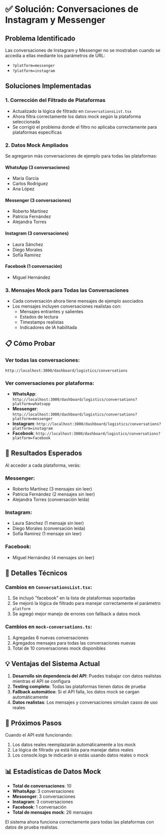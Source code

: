 # ✅ Solución: Conversaciones de Instagram y Messenger

## Problema Identificado
Las conversaciones de Instagram y Messenger no se mostraban cuando se accedía a ellas mediante los parámetros de URL:
- `?platform=messenger`
- `?platform=instagram`

## Soluciones Implementadas

### 1. **Corrección del Filtrado de Plataformas**
- Actualizado la lógica de filtrado en `ConversationsList.tsx`
- Ahora filtra correctamente los datos mock según la plataforma seleccionada
- Se corrigió el problema donde el filtro no aplicaba correctamente para plataformas específicas

### 2. **Datos Mock Ampliados**
Se agregaron más conversaciones de ejemplo para todas las plataformas:

#### WhatsApp (3 conversaciones)
- María García
- Carlos Rodríguez
- Ana López

#### Messenger (3 conversaciones)
- Roberto Martínez
- Patricia Fernández
- Alejandra Torres

#### Instagram (3 conversaciones)
- Laura Sánchez
- Diego Morales
- Sofía Ramírez

#### Facebook (1 conversación)
- Miguel Hernández

### 3. **Mensajes Mock para Todas las Conversaciones**
- Cada conversación ahora tiene mensajes de ejemplo asociados
- Los mensajes incluyen conversaciones realistas con:
  - Mensajes entrantes y salientes
  - Estados de lectura
  - Timestamps realistas
  - Indicadores de IA habilitada

## 📋 Cómo Probar

### Ver todas las conversaciones:
```
http://localhost:3000/dashboard/logistics/conversations
```

### Ver conversaciones por plataforma:
- **WhatsApp**: `http://localhost:3000/dashboard/logistics/conversations?platform=whatsapp`
- **Messenger**: `http://localhost:3000/dashboard/logistics/conversations?platform=messenger`
- **Instagram**: `http://localhost:3000/dashboard/logistics/conversations?platform=instagram`
- **Facebook**: `http://localhost:3000/dashboard/logistics/conversations?platform=facebook`

## 🎯 Resultados Esperados

Al acceder a cada plataforma, verás:

### Messenger:
- Roberto Martínez (3 mensajes sin leer)
- Patricia Fernández (2 mensajes sin leer)
- Alejandra Torres (conversación leída)

### Instagram:
- Laura Sánchez (1 mensaje sin leer)
- Diego Morales (conversación leída)
- Sofía Ramírez (1 mensaje sin leer)

### Facebook:
- Miguel Hernández (4 mensajes sin leer)

## 🔧 Detalles Técnicos

### Cambios en `ConversationsList.tsx`:
1. Se incluyó "facebook" en la lista de plataformas soportadas
2. Se mejoró la lógica de filtrado para manejar correctamente el parámetro `platform`
3. Se agregó mejor manejo de errores con fallback a datos mock

### Cambios en `mock-conversations.ts`:
1. Agregadas 6 nuevas conversaciones
2. Agregados mensajes para todas las conversaciones nuevas
3. Total de 10 conversaciones mock disponibles

## 💡 Ventajas del Sistema Actual

1. **Desarrollo sin dependencia del API**: Puedes trabajar con datos realistas mientras el API se configura
2. **Testing completo**: Todas las plataformas tienen datos de prueba
3. **Fallback automático**: Si el API falla, los datos mock se cargan automáticamente
4. **Datos realistas**: Los mensajes y conversaciones simulan casos de uso reales

## 🚀 Próximos Pasos

Cuando el API esté funcionando:
1. Los datos reales reemplazarán automáticamente a los mock
2. La lógica de filtrado ya está lista para manejar datos reales
3. Los console.logs te indicarán si estás usando datos reales o mock

## 📊 Estadísticas de Datos Mock

- **Total de conversaciones**: 10
- **WhatsApp**: 3 conversaciones
- **Messenger**: 3 conversaciones
- **Instagram**: 3 conversaciones
- **Facebook**: 1 conversación
- **Total de mensajes mock**: 26 mensajes

El sistema ahora funciona correctamente para todas las plataformas con datos de prueba realistas.